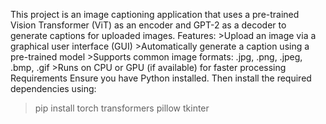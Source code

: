 This project is an image captioning application that uses a pre-trained Vision Transformer (ViT) as an encoder and GPT-2 as a decoder to generate captions for uploaded images.
Features:
    >Upload an image via a graphical user interface (GUI)
    >Automatically generate a caption using a pre-trained model
    >Supports common image formats: .jpg, .png, .jpeg, .bmp, .gif
    >Runs on CPU or GPU (if available) for faster processing
Requirements
Ensure you have Python installed. Then install the required dependencies using:
>pip install torch transformers pillow tkinter
